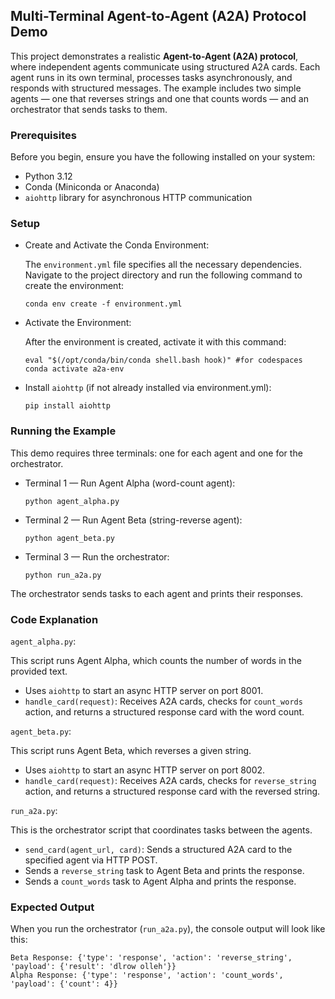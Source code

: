 ## Multi-Terminal Agent-to-Agent (A2A) Protocol Demo
This project demonstrates a realistic **Agent-to-Agent (A2A) protocol**, where independent agents communicate using structured A2A cards. Each agent runs in its own terminal, processes tasks asynchronously, and responds with structured messages. The example includes two simple agents — one that reverses strings and one that counts words — and an orchestrator that sends tasks to them.

### Prerequisites
Before you begin, ensure you have the following installed on your system:

* Python 3.12
* Conda (Miniconda or Anaconda)
* `aiohttp` library for asynchronous HTTP communication

### Setup
* Create and Activate the Conda Environment:

    The `environment.yml` file specifies all the necessary dependencies. 
    Navigate to the project directory and run the following command to create the environment:

    ```
    conda env create -f environment.yml
    ```

* Activate the Environment:

    After the environment is created, activate it with this command:

    ```
    eval "$(/opt/conda/bin/conda shell.bash hook)" #for codespaces
    conda activate a2a-env
    ```

* Install `aiohttp` (if not already installed via environment.yml):

    ```
    pip install aiohttp
    ```

### Running the Example
This demo requires three terminals: one for each agent and one for the orchestrator.

* Terminal 1 — Run Agent Alpha (word-count agent):
    ```
    python agent_alpha.py
    ```

* Terminal 2 — Run Agent Beta (string-reverse agent):
    ```
    python agent_beta.py
    ```

* Terminal 3 — Run the orchestrator:
    ```
    python run_a2a.py
    ```

The orchestrator sends tasks to each agent and prints their responses.

### Code Explanation
`agent_alpha.py`:

This script runs Agent Alpha, which counts the number of words in the provided text.

* Uses `aiohttp` to start an async HTTP server on port 8001.
* `handle_card(request)`: Receives A2A cards, checks for `count_words` action, and returns a structured response card with the word count.

`agent_beta.py`:

This script runs Agent Beta, which reverses a given string.

* Uses `aiohttp` to start an async HTTP server on port 8002.
* `handle_card(request)`: Receives A2A cards, checks for `reverse_string` action, and returns a structured response card with the reversed string.

`run_a2a.py`:

This is the orchestrator script that coordinates tasks between the agents.

* `send_card(agent_url, card)`: Sends a structured A2A card to the specified agent via HTTP POST.
* Sends a `reverse_string` task to Agent Beta and prints the response.
* Sends a `count_words` task to Agent Alpha and prints the response.

### Expected Output
When you run the orchestrator (`run_a2a.py`), the console output will look like this:
```
Beta Response: {'type': 'response', 'action': 'reverse_string', 'payload': {'result': 'dlrow olleh'}}
Alpha Response: {'type': 'response', 'action': 'count_words', 'payload': {'count': 4}}
```
